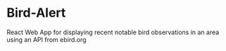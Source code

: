 # Bird-Alert
React Web App for displaying recent notable bird observations in an area using an API from ebird.org

